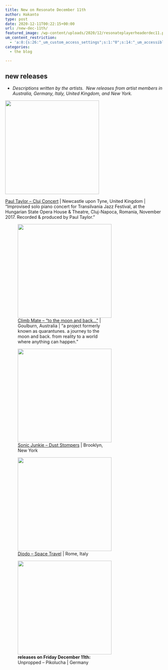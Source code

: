 ```yaml
---
title: New on Resonate December 11th
author: Hakanto
type: post
date: 2020-12-11T00:22:15+00:00
url: /new-dec-11th/
featured_image: /wp-content/uploads/2020/12/resonateplayerheaderdec11.png
um_content_restriction:
  - 'a:8:{s:26:"_um_custom_access_settings";s:1:"0";s:14:"_um_accessible";s:1:"0";s:19:"_um_noaccess_action";s:1:"0";s:30:"_um_restrict_by_custom_message";s:1:"0";s:27:"_um_restrict_custom_message";s:0:"";s:19:"_um_access_redirect";s:1:"0";s:23:"_um_access_redirect_url";s:0:"";s:28:"_um_access_hide_from_queries";s:1:"0";}'
categories:
  - the blog

---
```

## new releases

  * _Descriptions written by the artists.  New releases from artist members in Australia, Germany, Italy, United Kingdom, and New York._<figure id="attachment_7201" aria-describedby="caption-attachment-7201" style="width: 300px" class="wp-caption alignleft">

[<img loading="lazy" decoding="async" class="size-medium wp-image-7201" src="https://resonate.is/wp-content/uploads/2020/12/Cluj-concert-cover-Resonate-DEFINITIVE-2-300x300.jpg" alt="" width="300" height="300" srcset="http://resonate.localhost/wp-content/uploads/2020/12/Cluj-concert-cover-Resonate-DEFINITIVE-2-300x300.jpg 300w, http://resonate.localhost/wp-content/uploads/2020/12/Cluj-concert-cover-Resonate-DEFINITIVE-2-1024x1024.jpg 1024w, http://resonate.localhost/wp-content/uploads/2020/12/Cluj-concert-cover-Resonate-DEFINITIVE-2-200x200.jpg 200w, http://resonate.localhost/wp-content/uploads/2020/12/Cluj-concert-cover-Resonate-DEFINITIVE-2-768x768.jpg 768w, http://resonate.localhost/wp-content/uploads/2020/12/Cluj-concert-cover-Resonate-DEFINITIVE-2-1536x1536.jpg 1536w, http://resonate.localhost/wp-content/uploads/2020/12/Cluj-concert-cover-Resonate-DEFINITIVE-2-2048x2048.jpg 2048w" sizes="(max-width: 300px) 100vw, 300px" />][1]<figcaption id="caption-attachment-7201" class="wp-caption-text">[Paul Taylor &#8211; Cluj Concert][1] | Newcastle upon Tyne, United Kingdom | &#8220;Improvised solo piano concert for Transilvania Jazz Festival, at the Hungarian State Opera House & Theatre, Cluj-Napoca, Romania, November 2017. Recorded & produced by Paul Taylor.&#8221;</figcaption></figure> <figure id="attachment_7200" aria-describedby="caption-attachment-7200" style="width: 300px" class="wp-caption alignleft">[<img loading="lazy" decoding="async" class="size-medium wp-image-7200" src="https://resonate.is/wp-content/uploads/2020/12/ClimbPark-300x300.png" alt="" width="300" height="300" srcset="http://resonate.localhost/wp-content/uploads/2020/12/ClimbPark-300x300.png 300w, http://resonate.localhost/wp-content/uploads/2020/12/ClimbPark-1024x1024.png 1024w, http://resonate.localhost/wp-content/uploads/2020/12/ClimbPark-200x200.png 200w, http://resonate.localhost/wp-content/uploads/2020/12/ClimbPark-768x768.png 768w, http://resonate.localhost/wp-content/uploads/2020/12/ClimbPark-1536x1536.png 1536w, http://resonate.localhost/wp-content/uploads/2020/12/ClimbPark-2048x2048.png 2048w" sizes="(max-width: 300px) 100vw, 300px" />][2]<figcaption id="caption-attachment-7200" class="wp-caption-text">[Climb Mate &#8211; &#8220;to the moon and back…&#8221;][2] | Goulburn, Australia | &#8220;a project formerly known as quarantunes. a journey to the moon and back. from reality to a world where anything can happen.&#8221;</figcaption></figure> <figure id="attachment_7202" aria-describedby="caption-attachment-7202" style="width: 300px" class="wp-caption alignleft">[<img loading="lazy" decoding="async" class="size-medium wp-image-7202" src="https://resonate.is/wp-content/uploads/2020/12/Dust-Stompers_art-1-300x300.jpg" alt="" width="300" height="300" srcset="http://resonate.localhost/wp-content/uploads/2020/12/Dust-Stompers_art-1-300x300.jpg 300w, http://resonate.localhost/wp-content/uploads/2020/12/Dust-Stompers_art-1-1024x1024.jpg 1024w, http://resonate.localhost/wp-content/uploads/2020/12/Dust-Stompers_art-1-200x200.jpg 200w, http://resonate.localhost/wp-content/uploads/2020/12/Dust-Stompers_art-1-768x768.jpg 768w, http://resonate.localhost/wp-content/uploads/2020/12/Dust-Stompers_art-1-1536x1536.jpg 1536w, http://resonate.localhost/wp-content/uploads/2020/12/Dust-Stompers_art-1-2048x2048.jpg 2048w" sizes="(max-width: 300px) 100vw, 300px" />][3]<figcaption id="caption-attachment-7202" class="wp-caption-text">[Sonic Junkie &#8211; Dust Stompers][3] | Brooklyn, New York</figcaption></figure> <figure id="attachment_7204" aria-describedby="caption-attachment-7204" style="width: 300px" class="wp-caption alignleft">[<img loading="lazy" decoding="async" class="size-medium wp-image-7204" src="https://resonate.is/wp-content/uploads/2020/12/Space-Travel_Cover-300x300.jpg" alt="" width="300" height="300" srcset="http://resonate.localhost/wp-content/uploads/2020/12/Space-Travel_Cover-300x300.jpg 300w, http://resonate.localhost/wp-content/uploads/2020/12/Space-Travel_Cover-1024x1024.jpg 1024w, http://resonate.localhost/wp-content/uploads/2020/12/Space-Travel_Cover-200x200.jpg 200w, http://resonate.localhost/wp-content/uploads/2020/12/Space-Travel_Cover-768x768.jpg 768w, http://resonate.localhost/wp-content/uploads/2020/12/Space-Travel_Cover-1536x1536.jpg 1536w, http://resonate.localhost/wp-content/uploads/2020/12/Space-Travel_Cover-2048x2048.jpg 2048w" sizes="(max-width: 300px) 100vw, 300px" />][4]<figcaption id="caption-attachment-7204" class="wp-caption-text">[Diodo &#8211; Space Travel][4] | Rome, Italy</figcaption></figure> <figure id="attachment_7203" aria-describedby="caption-attachment-7203" style="width: 300px" class="wp-caption alignleft"><img loading="lazy" decoding="async" class="size-medium wp-image-7203" src="https://resonate.is/wp-content/uploads/2020/12/Pikolucha_Artwork-300x300.jpg" alt="" width="300" height="300" srcset="http://resonate.localhost/wp-content/uploads/2020/12/Pikolucha_Artwork-300x300.jpg 300w, http://resonate.localhost/wp-content/uploads/2020/12/Pikolucha_Artwork-1024x1024.jpg 1024w, http://resonate.localhost/wp-content/uploads/2020/12/Pikolucha_Artwork-200x200.jpg 200w, http://resonate.localhost/wp-content/uploads/2020/12/Pikolucha_Artwork-768x768.jpg 768w, http://resonate.localhost/wp-content/uploads/2020/12/Pikolucha_Artwork-1536x1536.jpg 1536w, http://resonate.localhost/wp-content/uploads/2020/12/Pikolucha_Artwork-2048x2048.jpg 2048w" sizes="(max-width: 300px) 100vw, 300px" /><figcaption id="caption-attachment-7203" class="wp-caption-text">**releases on Friday December 11th:** Unpropped &#8211; Pikolucha | Germany</figcaption></figure>

 [1]: https://beta.resonate.is/artists/13762
 [2]: https://beta.resonate.is/artists/14402
 [3]: https://beta.resonate.is/artists/13877
 [4]: https://beta.resonate.is/artists/13928